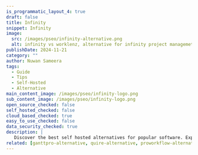 ```yaml
---
is_programmatic_layout_4: true
draft: false
title: Infinity
snippet: Infinity
image:
  src: /images/pseo/infinity-alternative.png
  alt: infinity vs worklenz, alternative for infinity project managemet tool, task management, resource management, productivity, self-hosted
publishDate: 2024-11-21
category: ""
author: Nuwan Sameera
tags:
  - Guide
  - Tips
  - Self-Hosted
  - Alternative
main_content_image: /images/pseo/infinity-logo.png
sub_content_image: /images/pseo/infinity-logo.png
open_source_checked: false
self_hosted_checked: false
cloud_based_checked: true
easy_to_use_checked: false
data_security_checked: true
description: |
   Discover the best self hosted alternatives for popular software. Explore our comprehensive guides and find the perfect solution for your needs today.
related: [ganttpro-alternative, quire-alternative, proworkflow-alternative, hubstaff-alternative]
---
```

